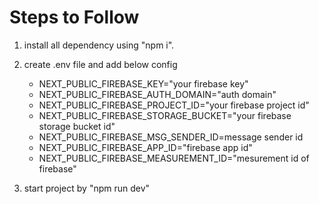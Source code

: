 # Steps to Follow

1. install all dependency using "npm i".

2. create .env file and add below config
    - NEXT_PUBLIC_FIREBASE_KEY="your firebase key"
    - NEXT_PUBLIC_FIREBASE_AUTH_DOMAIN="auth domain"
    - NEXT_PUBLIC_FIREBASE_PROJECT_ID="your firebase project id"
    - NEXT_PUBLIC_FIREBASE_STORAGE_BUCKET="your firebase storage bucket id"
    - NEXT_PUBLIC_FIREBASE_MSG_SENDER_ID=message sender id
    - NEXT_PUBLIC_FIREBASE_APP_ID="firebase app id"
    - NEXT_PUBLIC_FIREBASE_MEASUREMENT_ID="mesurement id of firebase"

3. start project by "npm run dev"
